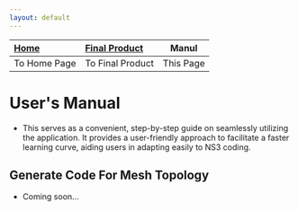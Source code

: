 ```yaml
---
layout: default
---
```


| [Home](../index.html) | [Final Product](../appImages.html) | Manul |
|:----------------------|:-----------------------------------|----------------------|
| To Home Page          | To Final Product                   | This Page            |

# User's Manual
- This serves as a convenient, step-by-step guide on seamlessly utilizing the application. It provides a user-friendly approach to facilitate a faster learning curve, aiding users in adapting easily to NS3 coding.

## Generate Code For Mesh Topology
- Coming soon...